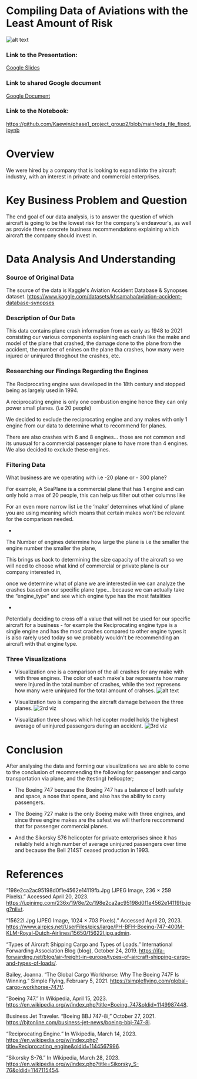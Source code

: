 # Compiling Data of Aviations with the Least Amount of Risk 
![alt text](https://www.airpics.net/UserFiles/pics/large/PH-BFH-Boeing-747-400M-KLM-Royal-Dutch-Airlines/15650/15622l.jpg)

### Link to the Presentation:
[Google Slides](https://docs.google.com/presentation/d/1enJwfd8tEOVktCor2oLFIEsfJo3zUZKYbw-Betb_ivA/edit?usp=sharing)

### Link to shared Google document
[Google Document](https://docs.google.com/document/d/1E14m0Rzj6lvLjL-SPDnxHwR3FHaAxe7cRZ2fNWmaQ-M/edit)

### Link to the Notebook:
https://github.com/Kaewin/phase1_project_group2/blob/main/eda_file_fixed.ipynb


# Overview

We were hired by a company that is looking to expand into the aircraft industry, with an interest in private and commercial enterprises. 


# Key Business Problem and Question

The end goal of our data analysis, is to answer the question of which aircraft is going to be the lowest risk for the company's endeavour's, as well as provide three concrete business recommendations explaining which aircraft the company should invest in.


# Data Analysis And Understanding


### Source of Original Data

The source of the data is Kaggle's Aviation Accident Database & Synopses dataset.
https://www.kaggle.com/datasets/khsamaha/aviation-accident-database-synopses


### Description of Our Data

This data contains plane crash information from as early as 1948 to 2021 consisting our various components explaining each crash like the make and model of the plane that crashed, the damage done to the plane from the accident, the number of enines on the plane tha crashes, how many were injured or uninjured throghout the crashes, etc.


### Researching our Findings Regarding the Engines

The Reciprocating engine was developed in the 18th century and stopped being as largely used in 1994. 

A reciprocating engine is only one combustion engine hence they can only power small planes. (i.e 20 people)

We decided to exclude the reciprocating engine and any makes with only 1 engine from our data to  determine what to recommend for planes. 

There are also crashes with 6 and 8 engines… those are not common and its unusual for a commercial passenger plane to have more than 4 engines. We also decided to exclude these engines.


### Filtering Data

What business are we operating with i.e -20 plane or - 300 plane? 

For example, A SeaPlane is a commercial plane that has 1 engine and can only hold a max of 20 people, this can help us filter out other columns like 

For an even more narrow list i.e the ‘make’ determines what kind of plane you are using meaning which means that certain makes won't be relevant for the comparison needed.

*

The Number of engines determine how large the plane is i.e the smaller the engine number the smaller the plane, 

This brings us back to determining the size capacity of the aircraft so we will need to choose what kind of commercial or private plane is our company interested in,

once we determine what of plane we are interested in we can analyze the crashes based on our specific plane type… because we can actually take the “engine_type” and see which engine type has the most fatalities 

*

Potentially deciding to cross off a value that will not be used for our specific aircraft for a business - for example the Reciprocating engine type is a single engine and has the most crashes compared to other engine types it is also rarely used today so we probably wouldn't be recommending an aircraft with that engine type.


### Three Visualizations

- Visualization one is a comparison of the all crashes for any make with with three engines. The color of each make's bar represents how many were Injured in the total number of crashes, while the text represens how many were uninjured for the total amount of crahses.
![alt text](https://github.com/Kaewin/phase1_project_group2/blob/main/Plane%20makes%20with%20three%20engines%20displaying%20how%20many%20injured%20or%20uninjured%20in%20all%20crashes.png)

- Visualization two is comparing the aircraft damage between the three planes. 
![2rd viz](https://github.com/Kaewin/phase1_project_group2/blob/main/visualization_carrier_damage2.png)

- Visualization three shows which helicopter model holds the highest average of uninjured passengers during an accident.
![3rd viz](https://user-images.githubusercontent.com/116228715/233461232-6b1408a0-df16-4c88-9f62-3da7fe28af36.png)


# Conclusion

After analysing the data and forming our visualizations we are able to come to the conclusion of recommending the following for passenger and cargo transportation via plane, and the (testing) helicopter;

- The Boeing 747 becuase the Boeing 747 has a balance of both safety and space, a nose that opens, and also has the ability to carry passengers. 

- The Boeing 727 make is the only Boeing make with three engines, and since three engine makes are the safest we will therfore reccommend that for passenger commercial planes.

- And the Sikorsky S76 helicopter for private enterprises since it has reliably held a high number of average uninjured passengers over time and because the Bell 214ST ceased production in 1993.


# References

“198e2ca2ac95198d0f1e4562e14119fb.Jpg (JPEG Image, 236 × 259 Pixels).” Accessed April 20, 2023. https://i.pinimg.com/236x/19/8e/2c/198e2ca2ac95198d0f1e4562e14119fb.jpg?nii=t.

“15622l.Jpg (JPEG Image, 1024 × 703 Pixels).” Accessed April 20, 2023. https://www.airpics.net/UserFiles/pics/large/PH-BFH-Boeing-747-400M-KLM-Royal-Dutch-Airlines/15650/15622l.jpg.admin. 

“Types of Aircraft Shipping Cargo and Types of Loads.” International Forwarding Association Blog (blog), October 24, 2019. https://ifa-forwarding.net/blog/air-freight-in-europe/types-of-aircraft-shipping-cargo-and-types-of-loads/. 

Bailey, Joanna. “The Global Cargo Workhorse: Why The Boeing 747F Is Winning.” Simple Flying, February 5, 2021. https://simpleflying.com/global-cargo-workhorse-747f/.

“Boeing 747.” In Wikipedia, April 15, 2023. https://en.wikipedia.org/w/index.php?title=Boeing_747&oldid=1149987448.

Business Jet Traveler. “Boeing BBJ 747-8i,” October 27, 2021. https://bjtonline.com/business-jet-news/boeing-bbj-747-8i.

“Reciprocating Engine.” In Wikipedia, March 14, 2023. https://en.wikipedia.org/w/index.php?title=Reciprocating_engine&oldid=1144567996.

“Sikorsky S-76.” In Wikipedia, March 28, 2023. https://en.wikipedia.org/w/index.php?title=Sikorsky_S-76&oldid=1147115454.
